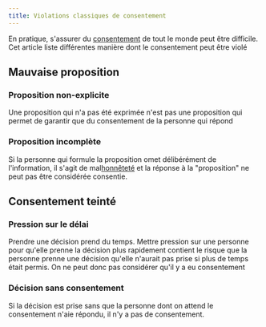 ```yaml
---
title: Violations classiques de consentement
---
```


En pratique, s'assurer du [consentement](consentement) de tout le monde peut être difficile. Cet article liste différentes manière dont le consentement peut être violé


## Mauvaise proposition 

### Proposition non-explicite

Une proposition qui n'a pas été exprimée n'est pas une proposition qui permet de garantir que du consentement de la personne qui répond


### Proposition incomplète

Si la personne qui formule la proposition omet délibérément de l'information, il s'agit de mal[honnêteté](honnetete) et la réponse à la "proposition" ne peut pas être considérée consentie.


## Consentement teinté

### Pression sur le délai

Prendre une décision prend du temps. Mettre pression sur une personne pour qu'elle prenne la décision plus rapidement contient le risque que la personne prenne une décision qu'elle n'aurait pas prise si plus de temps était permis. On ne peut donc pas considérer qu'il y a eu consentement


### Décision sans consentement

Si la décision est prise sans que la personne dont on attend le consentement n'aie répondu, il n'y a pas de consentement.

<!-- #11 -->